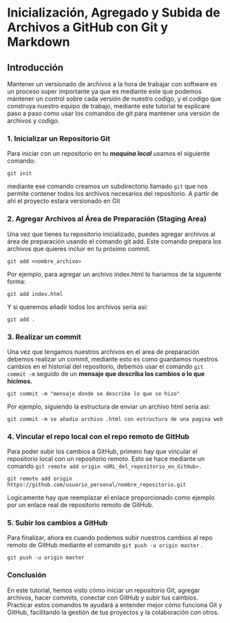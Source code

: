 # Inicialización, Agregado y Subida de Archivos a GitHub con Git y Markdown

## **Introducción**

<p>Mantener un versionado de archivos a la hora de trabajar con software es un
proceso super importante ya que es mediante este que podemos mantener un control sobre cada versión de nuestro codigo, y el codigo que construya nuestro equipo de trabajo, mediante este tutorial te explicare paso a paso como usar los comandos de git para mantener una versión de archivos y codigo.</p>

### **1. Inicializar un Repositorio Git**

Para iniciar con un repositorio en tu ***maquina local*** usamos el siguiente comando:

```
git init 
```
mediante ese comando creamos un subdirectorio llamado `git` que nos permite contener todos los archivos necesarios del repositorio. A partir de ahi el proyecto estara versionado en Git

### **2. Agregar Archivos al Área de Preparación (Staging Area)**

Una vez que tienes tu repositorio inicializado, puedes agregar archivos al área de preparación usando el comando git add. Este comando prepara los archivos que quieres incluir en tu próximo commit.

```
git add <nombre_archivo>
```

Por ejemplo, para agregar un archivo index.html lo hariamos de la siguiente forma:
```
git add index.html
```
Y si queremos añadir todos los archivos seria asi:
```
git add .
```
### **3. Realizar un commit**

Una vez que tengamos nuestros archivos en el area de preparación debemos realizar un commit, mediante esto es como guardamos nuestros cambios en el historial del repositorio, debemos usar el comando `git commit -m` seguido de un __mensaje que describa los cambios o lo que hicimos.__ 

```
git commit -m "mensaje donde se describe lo que se hizo"
```
Por ejemplo, siguiendo la estructura de enviar un archivo html seria asi:
```
git commit -m se añadio archivo .html con estructura de una pagina web
```

### **4. Vincular el repo local con el repo remoto de GitHub**

Para poder subir los cambios a GitHub, primero hay que vincular el repositorio local con un repositorio remoto. Esto se hace mediante un comando `git remote add origin <URL_del_repositorio_en_GitHub>.`

```
git remote add origin https://github.com/usuario_personal/nombre_repositorio.git
```
Logicamente hay que reemplazar el enlace proporcionado como ejemplo por un enlace real de repositorio remoto de GitHub.

### **5. Subir los cambios a GitHub**

Para finalizar, ahora es cuando podemos subir nuestros cambios al repo remoto de GitHub mediante el comando `git push -u origin master` .

```
git push -u origin master
```

### **Conclusión**

En este tutorial, hemos visto cómo iniciar un repositorio Git, agregar archivos, hacer commits, conectar con GitHub y subir tus cambios. Practicar estos comandos te ayudará a entender mejor cómo funciona Git y GitHub, facilitando la gestión de tus proyectos y la colaboración con otros.
